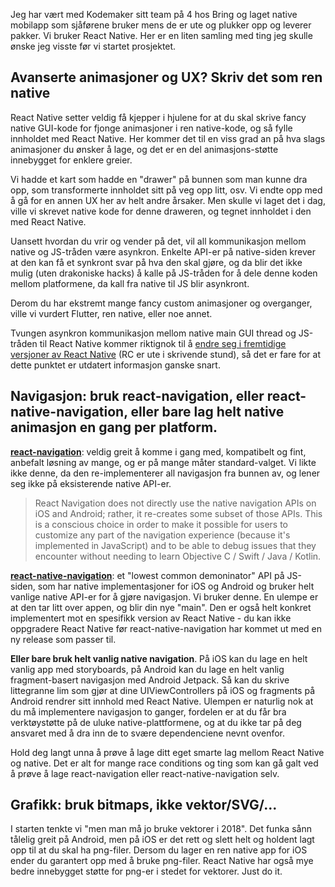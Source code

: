 Jeg har vært med Kodemaker sitt team på 4 hos Bring og laget native mobilapp som sjåførene bruker mens de er ute og plukker opp og leverer pakker. Vi bruker React Native. Her er en liten samling med ting jeg skulle ønske jeg visste før vi startet prosjektet.

## Avanserte animasjoner og UX? Skriv det som ren native

React Native setter veldig få kjepper i hjulene for at du skal skrive fancy native GUI-kode for fjonge animasjoner i ren native-kode, og så fylle innholdet med React Native. Her kommer det til en viss grad an på hva slags animasjoner du ønsker å lage, og det er en del animasjons-støtte innebygget for enklere greier.

Vi hadde et kart som hadde en "drawer" på bunnen som man kunne dra opp, som transformerte innholdet sitt på veg opp litt, osv. Vi endte opp med å gå for en annen UX her av helt andre årsaker. Men skulle vi laget det i dag, ville vi skrevet native kode for denne draweren, og tegnet innholdet i den med React Native.

Uansett hvordan du vrir og vender på det, vil all kommunikasjon mellom native og JS-tråden være asynkron. Enkelte API-er på native-siden krever at den kan få et synkront svar på hva den skal gjøre, og da blir det ikke mulig (uten drakoniske hacks) å kalle på JS-tråden for å dele denne koden mellom platformene, da kall fra native til JS blir asynkront.

Derom du har ekstremt mange fancy custom animasjoner og overganger, ville vi vurdert Flutter, ren native, eller noe annet.

Tvungen asynkron kommunikasjon mellom native main GUI thread og JS-tråden til React Native kommer riktignok til å [endre seg i fremtidige versjoner av React Native](https://facebook.github.io/react-native/blog/2018/06/14/state-of-react-native-2018) (RC er ute i skrivende stund), så det er fare for at dette punktet er utdatert informasjon ganske snart.

## Navigasjon: bruk react-navigation, eller react-native-navigation, eller bare lag helt native animasjon en gang per platform.

[**react-navigation**](https://reactnavigation.org/): veldig greit å komme i gang med, kompatibelt og fint, anbefalt løsning av mange, og er på mange måter standard-valget. Vi likte ikke denne, da den re-implementerer all navigasjon fra bunnen av, og lener seg ikke på eksisterende native API-er.

<blockquote>
React Navigation does not directly use the native navigation APIs on iOS and Android; rather, it re-creates some subset of those APIs. This is a conscious choice in order to make it possible for users to customize any part of the navigation experience (because it's implemented in JavaScript) and to be able to debug issues that they encounter without needing to learn Objective C / Swift / Java / Kotlin. 
</blockquote>

[**react-native-navigation**](https://github.com/wix/react-native-navigation): et "lowest common demoninator" API på JS-siden, som har native implementasjoner for iOS og Android og bruker helt vanlige native API-er for å gjøre navigasjon. Vi bruker denne. En ulempe er at den tar litt over appen, og blir din nye "main". Den er også helt konkret implementert mot en spesifikk version av React Native - du kan ikke oppgradere React Native før react-native-navigation har kommet ut med en ny release som passer til.

**Eller bare bruk helt vanlig native navigation**. På iOS kan du lage en helt vanlig app med storyboards, på Android kan du lage en helt vanlig fragment-basert navigasjon med Android Jetpack. Så kan du skrive littegranne lim som gjør at dine UIViewControllers på iOS og fragments på Android rendrer sitt innhold med React Native. Ulempen er naturlig nok at du må implementere navigasjon to ganger, fordelen er at du får bra verktøystøtte på de uluke native-plattformene, og at du ikke tar på deg ansvaret med å dra inn de to svære dependenciene nevnt ovenfor.

Hold deg langt unna å prøve å lage ditt eget smarte lag mellom React Native og native. Det er alt for mange race conditions og ting som kan gå galt ved å prøve å lage react-navigation eller react-native-navigation selv.

## Grafikk: bruk bitmaps, ikke vektor/SVG/...

I starten tenkte vi "men man må jo bruke vektorer i 2018". Det funka sånn tålelig greit på Android, men på iOS er det rett og slett helt og holdent lagt opp til at du skal ha png-filer. Dersom du lager en ren native app for iOS ender du garantert opp med å bruke png-filer. React Native har også mye bedre innebygget støtte for png-er i stedet for vektorer. Just do it.